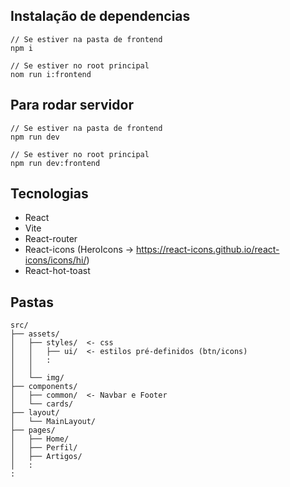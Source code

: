 ## Instalação de dependencias

```
// Se estiver na pasta de frontend
npm i

// Se estiver no root principal
nom run i:frontend
```

## Para rodar servidor

``` 
// Se estiver na pasta de frontend
npm run dev

// Se estiver no root principal
npm run dev:frontend
```

## Tecnologias
- React
- Vite
- React-router
- React-icons (HeroIcons -> https://react-icons.github.io/react-icons/icons/hi/)
- React-hot-toast

## Pastas

```
src/
├── assets/ 
│   ├── styles/  <- css
│   │   ├── ui/  <- estilos pré-definidos (btn/icons)
│   │   :
│   │ 
│   └── img/
├── components/ 
│   ├── common/  <- Navbar e Footer
│   └── cards/      
├── layout/ 
│   └── MainLayout/
├── pages/
│   ├── Home/
│   ├── Perfil/
│   ├── Artigos/
│   :
:

```
